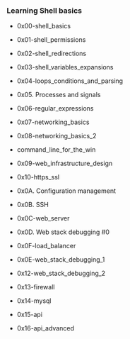 ### Learning Shell basics

- 0x00-shell_basics

- 0x01-shell_permissions

- 0x02-shell_redirections

- 0x03-shell_variables_expansions

- 0x04-loops_conditions_and_parsing

- 0x05. Processes and signals

- 0x06-regular_expressions

- 0x07-networking_basics

- 0x08-networking_basics_2

- command_line_for_the_win

- 0x09-web_infrastructure_design

- 0x10-https_ssl

- 0x0A. Configuration management

- 0x0B. SSH

- 0x0C-web_server

- 0x0D. Web stack debugging #0

- 0x0F-load_balancer

- 0x0E-web_stack_debugging_1

- 0x12-web_stack_debugging_2

- 0x13-firewall

- 0x14-mysql

- 0x15-api

- 0x16-api_advanced
